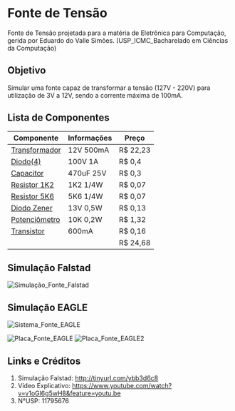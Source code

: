 # Fonte de Tensão
Fonte de Tensão projetada para a matéria de Eletrônica para Computação, gerida por Eduardo do Valle Simões.
(USP_ICMC_Bacharelado em Ciências da Computação)

## Objetivo
Simular uma fonte capaz de transformar a tensão (127V - 220V) para utilização de 3V a 12V, sendo a corrente máxima de 100mA.

## Lista de Componentes
|   Componente   | Informações |  Preço   |
|----------------|-------------|----------|
|  [Transformador](https://www.baudaeletronica.com.br/transformador-trafo-12v-12v-500ma-110-220vac.html) |  12V 500mA  | R$ 22,23 |
|    [Diodo(4)](https://www.baudaeletronica.com.br/diodo-1n4007.html)    |   100V 1A   |  R$ 0,4  |
|    [Capacitor](https://www.baudaeletronica.com.br/capacitor-eletrolitico-470uf-25v.html)   |  470uF 25V  |  R$ 0,3  |
|  [Resistor 1K2](https://www.baudaeletronica.com.br/resistor-1k2-5-1-4w.html)  |   1K2 1/4W  |  R$ 0,07 |
|  [Resistor 5K6](https://www.baudaeletronica.com.br/resistor-5k6-5-1-4w.html)  |   5K6 1/4W  |  R$ 0,07 |
|  [Diodo Zener](https://www.baudaeletronica.com.br/diodo-zener-zmm-13v-0-5w.html)   |   13V 0,5W  |  R$ 0,13 |
|  [Potenciômetro](https://www.baudaeletronica.com.br/potenciometro-linear-de-10k-10000.html) |   10K 0,2W  |  R$ 1,32 |
|   [Transistor](https://www.baudaeletronica.com.br/transistor-npn-2n4401.html)   |    600mA    |  R$ 0,16 |
|                |             | R$ 24,68 |

## Simulação Falstad
![Simulação_Fonte_Falstad](https://user-images.githubusercontent.com/61746159/86498481-5d689f80-bd5c-11ea-9692-6f5d186f3c09.png)

## Simulação EAGLE
![Sistema_Fonte_EAGLE](https://user-images.githubusercontent.com/61746159/86498554-a7518580-bd5c-11ea-8c18-eb524128d1bf.png)

![Placa_Fonte_EAGLE](https://user-images.githubusercontent.com/61746159/86498574-bb958280-bd5c-11ea-9c6d-6b3faaf9fd1e.png)  ![Placa_Fonte_EAGLE2](https://user-images.githubusercontent.com/61746159/86498604-e8499a00-bd5c-11ea-8513-47badc393436.png)

## Links e Créditos
1. Simulação Falstad: http://tinyurl.com/ybb3d6c8
2. Vídeo Explicativo: https://www.youtube.com/watch?v=v1oGl6g5wH8&feature=youtu.be
3. N°USP: 11795676
